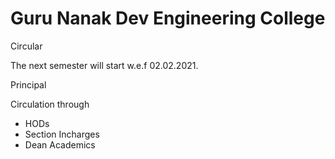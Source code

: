 # Guru Nanak Dev Engineering College

Circular

The next semester will start w.e.f 02.02.2021.



Principal 


Circulation through
- HODs
- Section Incharges
- Dean Academics 
